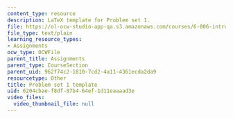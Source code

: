 ```yaml
---
content_type: resource
description: LaTeX template for Problem set 1.
file: https://ol-ocw-studio-app-qa.s3.amazonaws.com/courses/6-006-introduction-to-algorithms-spring-2008/6204cbaef8df87b464ef1d11eaaaad3e_ps1_template.tex
file_type: text/plain
learning_resource_types:
- Assignments
ocw_type: OCWFile
parent_title: Assignments
parent_type: CourseSection
parent_uid: 962f74c2-1810-7cd2-4a11-4361ecda2da9
resourcetype: Other
title: Problem set 1 template
uid: 6204cbae-f8df-87b4-64ef-1d11eaaaad3e
video_files:
  video_thumbnail_file: null
---
```

